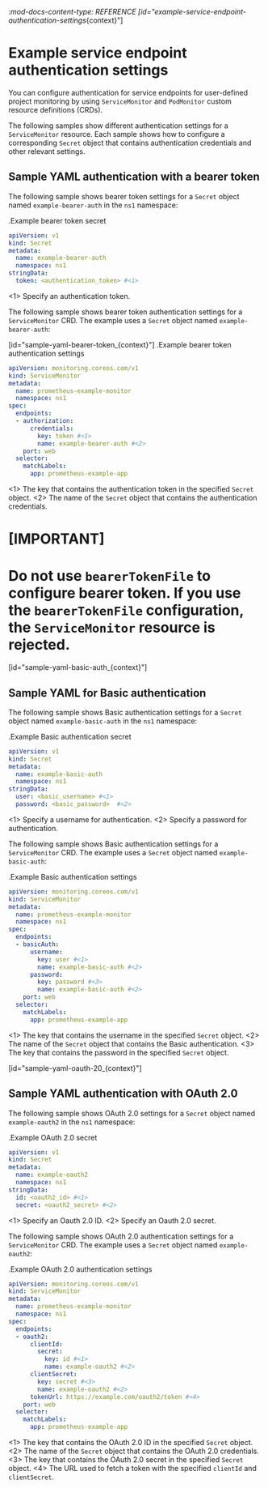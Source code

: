 :_mod-docs-content-type: REFERENCE
[id="example-service-endpoint-authentication-settings_{context}"]
# Example service endpoint authentication settings

You can configure authentication for service endpoints for user-defined project monitoring by using `ServiceMonitor` and `PodMonitor` custom resource definitions (CRDs). 

The following samples show different authentication settings for a `ServiceMonitor` resource.
Each sample shows how to configure a corresponding `Secret` object that contains authentication credentials and other relevant settings.

## Sample YAML authentication with a bearer token

The following sample shows bearer token settings for a `Secret` object named `example-bearer-auth` in the `ns1` namespace:

.Example bearer token secret
```yaml
apiVersion: v1
kind: Secret
metadata:
  name: example-bearer-auth
  namespace: ns1
stringData:
  token: <authentication_token> #<1>
```
<1> Specify an authentication token.

The following sample shows bearer token authentication settings for a `ServiceMonitor` CRD. The example uses a `Secret` object named `example-bearer-auth`:

[id="sample-yaml-bearer-token_{context}"]
.Example bearer token authentication settings
```yaml
apiVersion: monitoring.coreos.com/v1
kind: ServiceMonitor
metadata:
  name: prometheus-example-monitor
  namespace: ns1 
spec:
  endpoints: 
  - authorization:
      credentials:
        key: token #<1>
        name: example-bearer-auth #<2>
    port: web
  selector: 
    matchLabels:
      app: prometheus-example-app
```
<1> The key that contains the authentication token in the specified `Secret` object.
<2> The name of the `Secret` object that contains the authentication credentials.

[IMPORTANT]
=====
Do not use `bearerTokenFile` to configure bearer token. If you use the `bearerTokenFile` configuration, the `ServiceMonitor` resource is rejected.
=====

[id="sample-yaml-basic-auth_{context}"]
## Sample YAML for Basic authentication

The following sample shows Basic authentication settings for a `Secret` object named `example-basic-auth` in the `ns1` namespace:

.Example Basic authentication secret
```yaml
apiVersion: v1
kind: Secret
metadata:
  name: example-basic-auth
  namespace: ns1
stringData:
  user: <basic_username> #<1>
  password: <basic_password>  #<2>
```
<1> Specify a username for authentication.
<2> Specify a password for authentication.

The following sample shows Basic authentication settings for a `ServiceMonitor` CRD. The example uses a `Secret` object named `example-basic-auth`:

.Example Basic authentication settings
```yaml
apiVersion: monitoring.coreos.com/v1
kind: ServiceMonitor
metadata:
  name: prometheus-example-monitor
  namespace: ns1 
spec:
  endpoints: 
  - basicAuth:
      username:
        key: user #<1>
        name: example-basic-auth #<2>
      password:
        key: password #<3>
        name: example-basic-auth #<2>
    port: web
  selector: 
    matchLabels:
      app: prometheus-example-app
```
<1> The key that contains the username in the specified `Secret` object.
<2> The name of the `Secret` object that contains the Basic authentication.
<3> The key that contains the password in the specified `Secret` object.

[id="sample-yaml-oauth-20_{context}"]
## Sample YAML authentication with OAuth 2.0

The following sample shows OAuth 2.0 settings for a `Secret` object named `example-oauth2` in the `ns1` namespace:

.Example OAuth 2.0 secret
```yaml
apiVersion: v1
kind: Secret
metadata:
  name: example-oauth2
  namespace: ns1
stringData:
  id: <oauth2_id> #<1>
  secret: <oauth2_secret> #<2>
```
<1> Specify an Oauth 2.0 ID.
<2> Specify an Oauth 2.0 secret.

The following sample shows OAuth 2.0 authentication settings for a `ServiceMonitor` CRD. The example uses a `Secret` object named `example-oauth2`:

.Example OAuth 2.0 authentication settings
```yaml
apiVersion: monitoring.coreos.com/v1
kind: ServiceMonitor
metadata:
  name: prometheus-example-monitor
  namespace: ns1 
spec:
  endpoints: 
  - oauth2:
      clientId: 
        secret:
          key: id #<1>
          name: example-oauth2 #<2>
      clientSecret:
        key: secret #<3>
        name: example-oauth2 #<2>
      tokenUrl: https://example.com/oauth2/token #<4>
    port: web
  selector: 
    matchLabels:
      app: prometheus-example-app
```
<1> The key that contains the OAuth 2.0 ID in the specified `Secret` object.
<2> The name of the `Secret` object that contains the OAuth 2.0 credentials.
<3> The key that contains the OAuth 2.0 secret in the specified `Secret` object.
<4> The URL used to fetch a token with the specified `clientId` and `clientSecret`.
